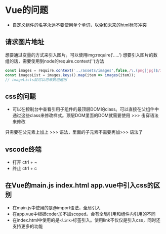 # Vue的问题

* 自定义组件的名字永远不要使用单个单词，以免和未来的html标签冲突

## 请求图片地址

想要通过变量的方式来引入图片，可以使用img:require('.....')
想要引入图片的数组的话，需要使用到node的require.context('')方法

```js
const images = require.context('../assets/images',false,/\.(png|jpg)$/i);
const imagesList = images.keys().map(item => images(item));
// imageLists就可以用来数组遍历
```

## css的问题

* 可以在控制台中查看引用子组件的最顶层DOM的class。可以直接在父组件中通过这些class来修改样式。顶层DOM里面的DOM就需要使用 >>> 击穿语法来修改

只需要在父元素上加上 >>> 语法，里面的子元素不需要再加>>> 语法了

## vscode终端

* 打开 ctrl + ~
* 终止 ctrl + c

## 在Vue的main.js index.html app.vue中引入css的区别

* 在main.js中使用的是@import语法，全局引入
* 在app.vue中根据coder加不加scoped。会有全局引用和组件内引用的不同
* 在index.html中使用的是`<link>`标签引入。使用link不仅仅是引入css，同时还支持更多的功能

